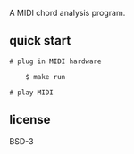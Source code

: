 A MIDI chord analysis program.

quick start
-----------
```
# plug in MIDI hardware

    $ make run

# play MIDI
```

license
-------
BSD-3
